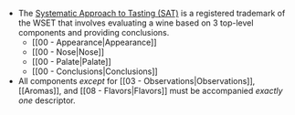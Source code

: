 - The [Systematic Approach to Tasting (SAT)](https://www.wsetglobal.com/knowledge-centre/wset-systematic-approach-to-tasting-sat/) is a registered trademark of the WSET that involves evaluating a wine based on 3 top-level components and providing conclusions.
	- [[00 - Appearance|Appearance]]
	- [[00 - Nose|Nose]]
	- [[00 - Palate|Palate]]
	- [[00 - Conclusions|Conclusions]]
- All components *except* for [[03 - Observations|Observations]], [[Aromas]], and [[08 - Flavors|Flavors]] must be accompanied *exactly one* descriptor.